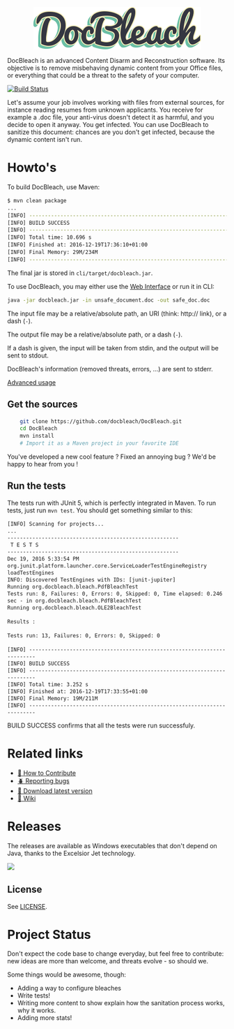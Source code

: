 <p align="center">
  <img src="logo.png"/>
</p>


DocBleach is an advanced Content Disarm and Reconstruction software.
Its objective is to remove misbehaving dynamic content from your Office
files, or everything that could be a threat to the safety of your computer.

[![Build Status][travis_img]][travis_link]

Let's assume your job involves working with files from external sources, for
instance reading resumes from unknown applicants. You receive for example a .doc
file, your anti-virus doesn't detect it as harmful, and you decide to open it
anyway. You get infected.
You can use DocBleach to sanitize this document: chances are you don't get
infected, because the dynamic content isn't run.

# Howto's
To build DocBleach, use Maven:
```bash
$ mvn clean package
...
[INFO] ------------------------------------------------------------------------
[INFO] BUILD SUCCESS
[INFO] ------------------------------------------------------------------------
[INFO] Total time: 10.696 s
[INFO] Finished at: 2016-12-19T17:36:10+01:00
[INFO] Final Memory: 29M/234M
[INFO] ------------------------------------------------------------------------
```
The final jar is stored in `cli/target/docbleach.jar`.


To use DocBleach, you may either use the [Web Interface][webI] or run it in CLI:
```bash
java -jar docbleach.jar -in unsafe_document.doc -out safe_doc.doc
```

The input file may be a relative/absolute path, an URI (think: http:// link),
or a dash (`-`).

The output file may be a relative/absolute path, or a dash (`-`).

If a dash is given, the input will be taken from stdin, and the output will be
sent to stdout.

DocBleach's information (removed threats, errors, ...) are sent to stderr.

[Advanced usage][wiki-adv-usage]

## Get the sources

```bash
    git clone https://github.com/docbleach/DocBleach.git
    cd DocBleach
    mvn install
    # Import it as a Maven project in your favorite IDE
```

You've developed a new cool feature ? Fixed an annoying bug ? We'd be happy
to hear from you !

## Run the tests
The tests run with JUnit 5, which is perfectly integrated in Maven.
To run tests, just run `mvn test`. You should get something similar to this:

```
[INFO] Scanning for projects...
...
-------------------------------------------------------
 T E S T S
-------------------------------------------------------
Dec 19, 2016 5:33:54 PM org.junit.platform.launcher.core.ServiceLoaderTestEngineRegistry loadTestEngines
INFO: Discovered TestEngines with IDs: [junit-jupiter]
Running org.docbleach.bleach.PdfBleachTest
Tests run: 8, Failures: 0, Errors: 0, Skipped: 0, Time elapsed: 0.246 sec - in org.docbleach.bleach.PdfBleachTest
Running org.docbleach.bleach.OLE2BleachTest

Results :

Tests run: 13, Failures: 0, Errors: 0, Skipped: 0

[INFO] ------------------------------------------------------------------------
[INFO] BUILD SUCCESS
[INFO] ------------------------------------------------------------------------
[INFO] Total time: 3.252 s
[INFO] Finished at: 2016-12-19T17:33:55+01:00
[INFO] Final Memory: 19M/211M
[INFO] ------------------------------------------------------------------------
```

BUILD SUCCESS confirms that all the tests were run successfuly.


# Related links

 * [:wrench: How to Contribute][contribute]
 * [:beetle: Reporting bugs][issues]
 * [:gem: Download latest version][release-page]
 * [:mag_right: Wiki][wiki]

# Releases
The releases are available as Windows executables that don't depend on Java, thanks
to the Excelsior Jet technology.

[![](https://i.imgur.com/vBE9rqk.png)](https://www.excelsiorjet.com/)

## License

See [LICENSE][license].


# Project Status

Don't expect the code base to change everyday, but feel free to contribute: new ideas are more than
welcome,  and threats evolve - so should we.

Some things would be awesome, though:
- Adding a way to configure bleaches
- Write tests!
- Writing more content to show explain how the sanitation process works, why it works.
- Adding more stats!



[release-page]: https://github.com/docbleach/docbleach/releases
[webI]: https://github.com/docbleach/DocBleach-Web
[travis_img]: https://api.travis-ci.org/docbleach/DocBleach.svg?branch=master
[travis_link]: https://travis-ci.org/docbleach/DocBleach
[issues]: https://github.com/docbleach/DocBleach/issues
[contribute]: https://github.com/docbleach/DocBleach/blob/master/CONTRIBUTING.md
[license]: https://github.com/docbleach/DocBleach/blob/master/LICENSE
[wiki]: https://github.com/docbleach/DocBleach/wiki
[wiki-adv-usage]: https://github.com/docbleach/DocBleach/wiki/Advanced-usage
